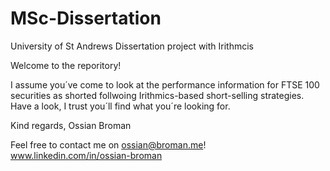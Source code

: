 # MSc-Dissertation
University of St Andrews Dissertation project with Irithmcis


Welcome to the reporitory!

I assume you´ve come to look at the performance information for FTSE 100 securities as shorted follwoing Irithmics-based short-selling strategies. Have a look, I trust you´ll find what you´re looking for. 

Kind regards,
Ossian Broman

Feel free to contact me on ossian@broman.me!
www.linkedin.com/in/ossian-broman

